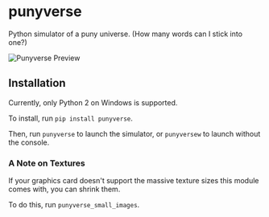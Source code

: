 punyverse
=========

Python simulator of a puny universe. (How many words can I stick into one?)

![Punyverse Preview](https://guanzhong.ca/assets/projects/punyverse-c91f1cb1415c2922c5dcdf9773bc8d86e52e86e1c1b01d33a0969af7b669b8c4.png)

Installation
------------

Currently, only Python 2 on Windows is supported.

To install, run `pip install punyverse`.

Then, run `punyverse` to launch the simulator, or `punyversew` to launch without the console.

### A Note on Textures

If your graphics card doesn't support the massive texture sizes this module comes with, you can shrink them.

To do this, run `punyverse_small_images`.

